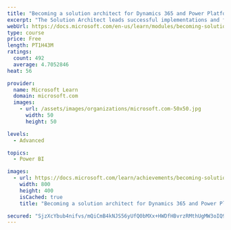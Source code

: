 ```yaml
---
title: "Becoming a solution architect for Dynamics 365 and Power Platform"
excerpt: "The Solution Architect leads successful implementations and focuses on how solutions address the broader business and technical needs of organizations.  This module covers what it takes to get started as a Solution Architect and as key member of the overall project team."
webUrl: https://docs.microsoft.com/en-us/learn/modules/becoming-solution-architect/
type: course
price: Free
length: PT1H43M
ratings:
  count: 492
  average: 4.7052846
heat: 56

provider:
  name: Microsoft Learn
  domain: microsoft.com
  images:
    - url: /assets/images/organizations/microsoft.com-50x50.jpg
      width: 50
      height: 50

levels:
  - Advanced

topics:
  - Power BI

images:
  - url: https://docs.microsoft.com/learn/achievements/becoming-solution-architect-social.png
    width: 800
    height: 400
    isCached: true
    title: "Becoming a solution architect for Dynamics 365 and Power Platform"

secured: "SjzXcYbub4nifvs/mQiCmB4kNJS56yUfQ0bMXx+HWDfHBvrzRMthUgMW3oIQ9zVrnZDw44G/DBxmdHuoyhOzLyeklrF0YPnr5Aw+3GnmRhsilzJ2vPF1nqM7wa1tsn7nYHx70Ii5NGjmskXrGqf0mE97WxF1EDGopf7JOdCRJMmbt9GWWoerWdPQNGC4XAw8k2V1ERngrOGMDA/qFgre1T6eSzs3nOwAgxJ6xpz302JNXBq6EmCLwwYMlcDhFz5n0b3z2Z6PWuqI5u53x0smiegvOJ/5DKqSoETfX4sIxZDWQ2D91o3sk5MoZn4VySoLJGAlqPQ/d9kj4uruCw9/gI4+A5zoKXduWUOq7rOcKeJ22L4S9Y40nITl5hvOhCXYEZCZ9F8m+RvkKuxQIhLZLA==;KEnpPd2Sy6sKHBgS1a3tPA=="
---
```


